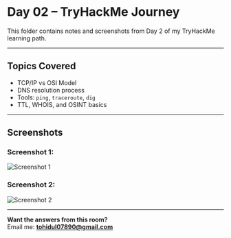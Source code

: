 #  Day 02 – TryHackMe Journey

This folder contains notes and screenshots from Day 2 of my TryHackMe learning path.

---

##  Topics Covered

- TCP/IP vs OSI Model
- DNS resolution process
- Tools: `ping`, `traceroute`, `dig`
- TTL, WHOIS, and OSINT basics

---

##  Screenshots

###  Screenshot 1:
![Screenshot 1](./screenshot1.jpg)

###  Screenshot 2:
![Screenshot 2](./screenshot2.jpg)

---

 **Want the answers from this room?**  
Email me: **tohidul07890@gmail.com**
